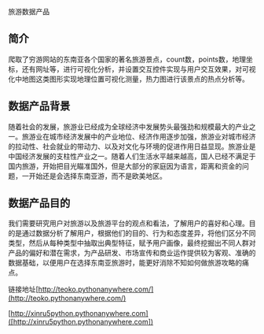
旅游数据产品

## 简介
爬取了穷游网站的东南亚各个国家的著名旅游景点，count数，points数，地理坐标，还有网址等，进行可视化分析，并设置交互控件实现与用户交互效果，对可视化中地图这类图形实现地理位置可视化测量，热力图进行该景点的热点分析等。
## 数据产品背景
随着社会的发展，旅游业已经成为全球经济中发展势头最强劲和规模最大的产业之一。旅游业在城市经济发展中的产业地位、经济作用逐步加强，旅游业对城市经济的拉动性、社会就业的带动力、以及对文化与环境的促进作用日益显现。旅游业是中国经济发展的支柱性产业之一。随着人们生活水平越来越高，国人已经不满足于国内旅游，开始把目光瞄准国外，但是大部分的家庭因为语言，距离和资金的问题，一开始还是会选择东南亚游，而不是欧美地区。

## 数据产品目的
我们需要研究用户对旅游以及旅游平台的观点和看法，了解用户的喜好和心理。目的是通过数据分析了解用户，根据他们的目的、行为和态度差异，将他们区分不同类型，然后从每种类型中抽取出典型特征，赋予用户画像，最终挖掘出不同人群对产品的偏好和潜在需求，为产品研发、市场宣传和商业运作提供较为客观、准确的数据基础，以便用户在选择东南亚旅游时，能更好消除不知如何做旅游攻略的痛点。

链接地址[http://teoko.pythonanywhere.com/](http://teoko.pythonanywhere.com/)

[http://xinru5python.pythonanywhere.com]([http://xinru5python.pythonanywhere.com])
